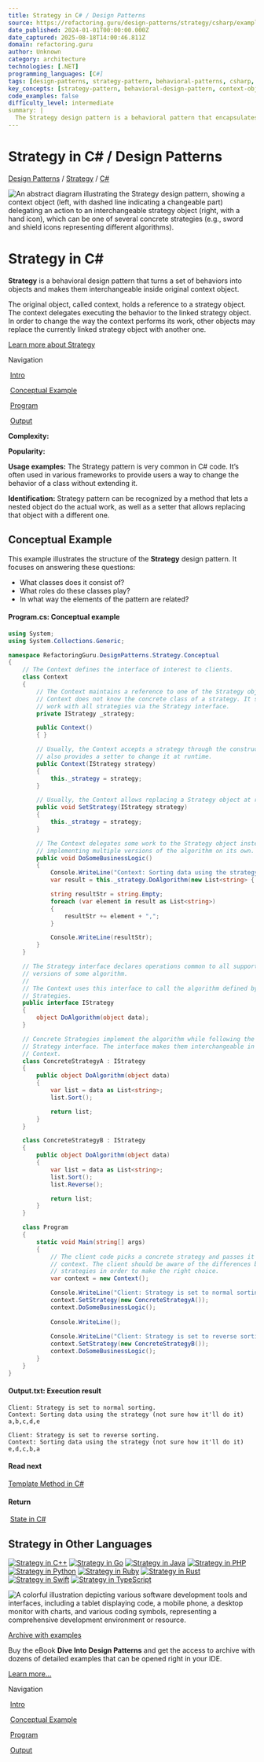 ```yaml
---
title: Strategy in C# / Design Patterns
source: https://refactoring.guru/design-patterns/strategy/csharp/example#lang-features
date_published: 2024-01-01T00:00:00.000Z
date_captured: 2025-08-18T14:00:46.811Z
domain: refactoring.guru
author: Unknown
category: architecture
technologies: [.NET]
programming_languages: [C#]
tags: [design-patterns, strategy-pattern, behavioral-patterns, csharp, software-design, object-oriented-programming, algorithm, polymorphism, code-structure, extensibility]
key_concepts: [strategy-pattern, behavioral-design-pattern, context-object, strategy-interface, concrete-strategies, algorithm-encapsulation, interchangeable-algorithms, runtime-behavior-modification]
code_examples: false
difficulty_level: intermediate
summary: |
  The Strategy design pattern is a behavioral pattern that encapsulates a set of interchangeable behaviors into separate objects. It allows an object, known as the context, to delegate the execution of a specific behavior to one of these strategy objects. This pattern enables the context's behavior to be changed at runtime by replacing the currently linked strategy object. It is commonly used in frameworks to provide flexibility, allowing users to alter a class's behavior without modifying its core structure. The article provides a conceptual C# example demonstrating the pattern's structure with sorting algorithms.
---
```

# Strategy in C# / Design Patterns

[Design Patterns](/design-patterns) / [Strategy](/design-patterns/strategy) / [C#](/design-patterns/csharp)

![An abstract diagram illustrating the Strategy design pattern, showing a context object (left, with dashed line indicating a changeable part) delegating an action to an interchangeable strategy object (right, with a hand icon), which can be one of several concrete strategies (e.g., sword and shield icons representing different algorithms).](/images/patterns/cards/strategy-mini.png?id=d38abee4fb6f2aed909d262bdadca936)

# Strategy in C#

**Strategy** is a behavioral design pattern that turns a set of behaviors into objects and makes them interchangeable inside original context object.

The original object, called context, holds a reference to a strategy object. The context delegates executing the behavior to the linked strategy object. In order to change the way the context performs its work, other objects may replace the currently linked strategy object with another one.

[Learn more about Strategy](/design-patterns/strategy)

Navigation

 [Intro](#)

 [Conceptual Example](#example-0)

 [Program](#example-0--Program-cs)

 [Output](#example-0--Output-txt)

**Complexity:**

**Popularity:**

**Usage examples:** The Strategy pattern is very common in C# code. It’s often used in various frameworks to provide users a way to change the behavior of a class without extending it.

**Identification:** Strategy pattern can be recognized by a method that lets a nested object do the actual work, as well as a setter that allows replacing that object with a different one.

## Conceptual Example

This example illustrates the structure of the **Strategy** design pattern. It focuses on answering these questions:

*   What classes does it consist of?
*   What roles do these classes play?
*   In what way the elements of the pattern are related?

#### Program.cs: Conceptual example

```csharp
using System;
using System.Collections.Generic;

namespace RefactoringGuru.DesignPatterns.Strategy.Conceptual
{
    // The Context defines the interface of interest to clients.
    class Context
    {
        // The Context maintains a reference to one of the Strategy objects. The
        // Context does not know the concrete class of a strategy. It should
        // work with all strategies via the Strategy interface.
        private IStrategy _strategy;

        public Context()
        { }

        // Usually, the Context accepts a strategy through the constructor, but
        // also provides a setter to change it at runtime.
        public Context(IStrategy strategy)
        {
            this._strategy = strategy;
        }

        // Usually, the Context allows replacing a Strategy object at runtime.
        public void SetStrategy(IStrategy strategy)
        {
            this._strategy = strategy;
        }

        // The Context delegates some work to the Strategy object instead of
        // implementing multiple versions of the algorithm on its own.
        public void DoSomeBusinessLogic()
        {
            Console.WriteLine("Context: Sorting data using the strategy (not sure how it'll do it)");
            var result = this._strategy.DoAlgorithm(new List<string> { "a", "b", "c", "d", "e" });

            string resultStr = string.Empty;
            foreach (var element in result as List<string>)
            {
                resultStr += element + ",";
            }

            Console.WriteLine(resultStr);
        }
    }

    // The Strategy interface declares operations common to all supported
    // versions of some algorithm.
    //
    // The Context uses this interface to call the algorithm defined by Concrete
    // Strategies.
    public interface IStrategy
    {
        object DoAlgorithm(object data);
    }

    // Concrete Strategies implement the algorithm while following the base
    // Strategy interface. The interface makes them interchangeable in the
    // Context.
    class ConcreteStrategyA : IStrategy
    {
        public object DoAlgorithm(object data)
        {
            var list = data as List<string>;
            list.Sort();

            return list;
        }
    }

    class ConcreteStrategyB : IStrategy
    {
        public object DoAlgorithm(object data)
        {
            var list = data as List<string>;
            list.Sort();
            list.Reverse();

            return list;
        }
    }

    class Program
    {
        static void Main(string[] args)
        {
            // The client code picks a concrete strategy and passes it to the
            // context. The client should be aware of the differences between
            // strategies in order to make the right choice.
            var context = new Context();

            Console.WriteLine("Client: Strategy is set to normal sorting.");
            context.SetStrategy(new ConcreteStrategyA());
            context.DoSomeBusinessLogic();
            
            Console.WriteLine();
            
            Console.WriteLine("Client: Strategy is set to reverse sorting.");
            context.SetStrategy(new ConcreteStrategyB());
            context.DoSomeBusinessLogic();
        }
    }
}
```

#### Output.txt: Execution result

```
Client: Strategy is set to normal sorting.
Context: Sorting data using the strategy (not sure how it'll do it)
a,b,c,d,e

Client: Strategy is set to reverse sorting.
Context: Sorting data using the strategy (not sure how it'll do it)
e,d,c,b,a
```

#### Read next

[Template Method in C#](/design-patterns/template-method/csharp/example) 

#### Return

 [State in C#](/design-patterns/state/csharp/example)

## Strategy in Other Languages

[![Strategy in C++](/images/patterns/icons/cpp.svg?id=f7782ed8b8666246bfcc3f8fefc3b858)](/design-patterns/strategy/cpp/example "Strategy in C++") [![Strategy in Go](/images/patterns/icons/go.svg?id=1a89927eb99b1ea3fde7701d97970aca)](/design-patterns/strategy/go/example "Strategy in Go") [![Strategy in Java](/images/patterns/icons/java.svg?id=e6d87e2dca08c953fe3acd1275ed4f4e)](/design-patterns/strategy/java/example "Strategy in Java") [![Strategy in PHP](/images/patterns/icons/php.svg?id=be1906eb26b71ec1d3b93720d6156618)](/design-patterns/strategy/php/example "Strategy in PHP") [![Strategy in Python](/images/patterns/icons/python.svg?id=6d815d43c0f7050a1151b43e51569c9f)](/design-patterns/strategy/python/example "Strategy in Python") [![Strategy in Ruby](/images/patterns/icons/ruby.svg?id=b065b718c914bf8e960ef731600be1eb)](/design-patterns/strategy/ruby/example "Strategy in Ruby") [![Strategy in Rust](/images/patterns/icons/rust.svg?id=1f5698a4b5ae23fe79413511747e4a87)](/design-patterns/strategy/rust/example "Strategy in Rust") [![Strategy in Swift](/images/patterns/icons/swift.svg?id=0b716c2d52ec3a48fbe91ac031070c1d)](/design-patterns/strategy/swift/example "Strategy in Swift") [![Strategy in TypeScript](/images/patterns/icons/typescript.svg?id=2239d0f16cb703540c205dd8cb0c0cb7)](/design-patterns/strategy/typescript/example "Strategy in TypeScript")

![A colorful illustration depicting various software development tools and interfaces, including a tablet displaying code, a mobile phone, a desktop monitor with charts, and various coding symbols, representing a comprehensive development environment or resource.](/images/patterns/banners/examples-ide.png?id=3115b4b548fb96b75974e2de8f4f49bc)

[Archive with examples](/design-patterns/book)

Buy the eBook **Dive Into Design Patterns** and get the access to archive with dozens of detailed examples that can be opened right in your IDE.

[Learn more…](/design-patterns/book)

Navigation

 [Intro](#)

 [Conceptual Example](#example-0)

 [Program](#example-0--Program-cs)

 [Output](#example-0--Output-txt)